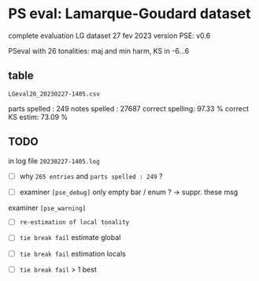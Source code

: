 # PS eval: Lamarque-Goudard dataset

complete evaluation LG dataset
27 fev 2023
version PSE: v0.6

PSeval with 26 tonalities: maj and min harm, KS in -6...6

## table
`LGeval26_20230227-1405.csv`

parts spelled   : 249
notes spelled   : 27687
correct spelling: 97.33 %
correct KS estim: 73.09 %

## TODO
in log file `20230227-1405.log`

- [ ] why `265 entries` and `parts spelled : 249` ?

- [ ] examiner `[pse_debug]`
  only empty bar / enum ? -> suppr. these msg

examiner `[pse_warning]`
- [ ] `re-estimation of local tonality`
- [ ] `tie break fail` estimate global
- [ ] `tie break fail` estimation locals
- [ ] `tie break fail` > 1 best

